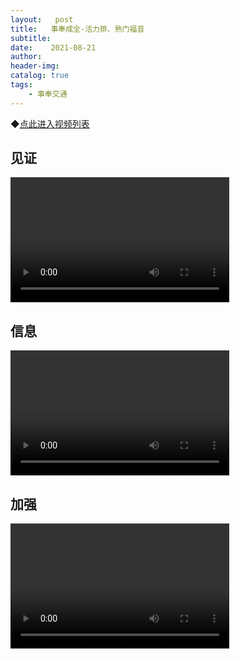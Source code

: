 ```yaml
---
layout:   post
title:   事奉成全-活力排、熟门福音
subtitle:		
date:    2021-08-21
author: 
header-img: 
catalog: true
tags:
    - 事奉交通
---
```


◆[点此进入视频列表](https://dull-carver-268.notion.site/f4cc70f3c5a543c6b222b5fd4babe7b3)

##  见证

<p>    
<video width="350" height="200" controls>
    <source src="https://link.jscdn.cn/1drv/aHR0cHM6Ly8xZHJ2Lm1zL3YvcyFBckVwMVNoeDh4MFVtVU1yaGRKdlNVSGw5TjIyP2U9ZEdGZFpm.mp4" type="video/mp4">
</video>
</p>

##  信息

<p>    
<video width="350" height="200" controls>
    <source src="https://link.jscdn.cn/1drv/aHR0cHM6Ly8xZHJ2Lm1zL3YvcyFBckVwMVNoeDh4MFVtVVZDTllyQThKc1pqMVVVP2U9SkR5TFdu.mp4">
</video>
</p>

## 加强

<p>    
<video width="350" height="200" controls>
    <source src="https://link.jscdn.cn/1drv/aHR0cHM6Ly8xZHJ2Lm1zL3YvcyFBckVwMVNoeDh4MFVtVVMwMXRhWElDRU1ZQlFDP2U9SFZRbkdP.mp4">
</video>
</p>

